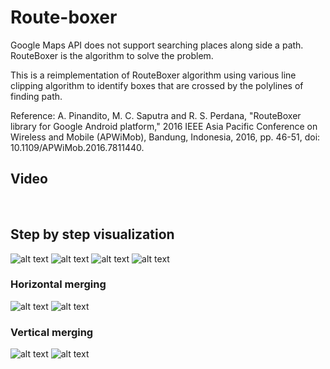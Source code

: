# Route-boxer

Google Maps API does not support searching places along side a path. RouteBoxer is the algorithm to solve the problem.

This is a reimplementation of RouteBoxer algorithm using various line clipping algorithm to identify boxes that are crossed by the polylines of finding path. 

Reference: A. Pinandito, M. C. Saputra and R. S. Perdana, "RouteBoxer library for Google Android platform," 2016 IEEE Asia Pacific Conference on Wireless and Mobile (APWiMob), Bandung, Indonesia, 2016, pp. 46-51, doi: 10.1109/APWiMob.2016.7811440.

## Video

<script>
  import { YouTube } from 'sveltekit-embed'
  import GitHub from '$lib/components/extra/github.svelte'
</script>

<YouTube youTubeId="JrVwR5KaHTs" />

<br />

## Step by step visualization
![alt text](https://ntvthuyen.com/assets/routeboxer/screenshot(1).jpg "Rote Boxer")
![alt text](https://ntvthuyen.com/assets/routeboxer/screenshot(2).jpg "Rote Boxer")
![alt text](https://ntvthuyen.com/assets/routeboxer/screenshot(3).jpg "Rote Boxer")
![alt text](https://ntvthuyen.com/assets/routeboxer/screenshot(4).jpg "Rote Boxer")
### Horizontal merging
![alt text](https://ntvthuyen.com/assets/routeboxer/screenshot(5).jpg "Rote Boxer")
![alt text](https://ntvthuyen.com/assets/routeboxer/screenshot(6).jpg "Rote Boxer")
### Vertical merging
![alt text](https://ntvthuyen.com/assets/routeboxer/screenshot(7).jpg "Rote Boxer")
![alt text](https://ntvthuyen.com/assets/routeboxer/screenshot(8).jpg "Rote Boxer")
